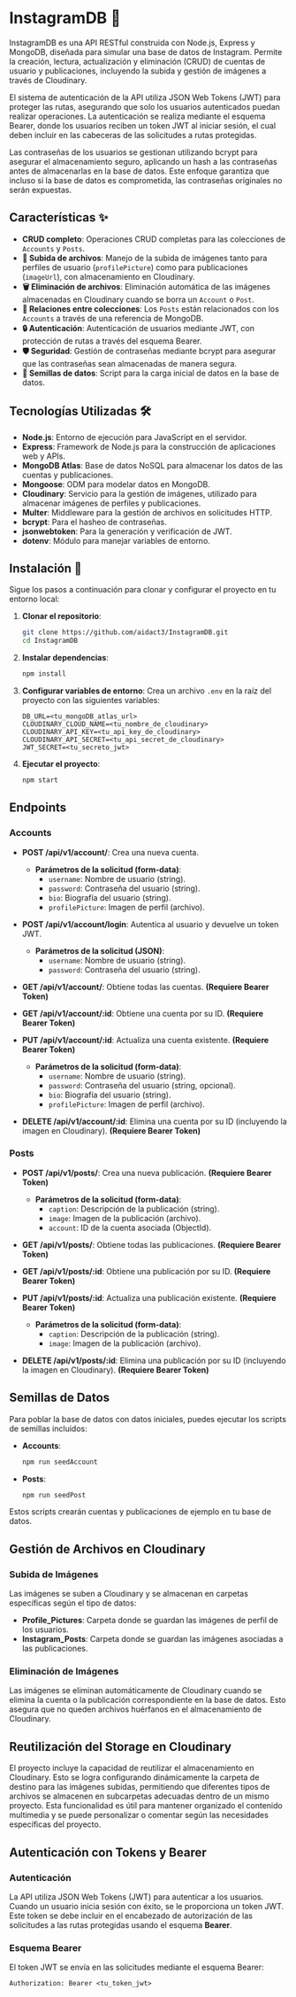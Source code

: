 # InstagramDB 📸

InstagramDB es una API RESTful construida con Node.js, Express y MongoDB, diseñada para simular una base de datos de Instagram. Permite la creación, lectura, actualización y eliminación (CRUD) de cuentas de usuario y publicaciones, incluyendo la subida y gestión de imágenes a través de Cloudinary.

El sistema de autenticación de la API utiliza JSON Web Tokens (JWT) para proteger las rutas, asegurando que solo los usuarios autenticados puedan realizar operaciones. La autenticación se realiza mediante el esquema Bearer, donde los usuarios reciben un token JWT al iniciar sesión, el cual deben incluir en las cabeceras de las solicitudes a rutas protegidas.

Las contraseñas de los usuarios se gestionan utilizando bcrypt para asegurar el almacenamiento seguro, aplicando un hash a las contraseñas antes de almacenarlas en la base de datos. Este enfoque garantiza que incluso si la base de datos es comprometida, las contraseñas originales no serán expuestas.

## Características ✨

- **CRUD completo**: Operaciones CRUD completas para las colecciones de `Accounts` y `Posts`.
- **📁 Subida de archivos**: Manejo de la subida de imágenes tanto para perfiles de usuario (`profilePicture`) como para publicaciones (`imageUrl`), con almacenamiento en Cloudinary.
- **🗑️ Eliminación de archivos**: Eliminación automática de las imágenes almacenadas en Cloudinary cuando se borra un `Account` o `Post`.
- **🔗 Relaciones entre colecciones**: Los `Posts` están relacionados con los `Accounts` a través de una referencia de MongoDB.
- **🔒 Autenticación**: Autenticación de usuarios mediante JWT, con protección de rutas a través del esquema Bearer.
- **🛡️ Seguridad**: Gestión de contraseñas mediante bcrypt para asegurar que las contraseñas sean almacenadas de manera segura.
- **🌱 Semillas de datos**: Script para la carga inicial de datos en la base de datos.

## Tecnologías Utilizadas 🛠️

- **Node.js**: Entorno de ejecución para JavaScript en el servidor.
- **Express**: Framework de Node.js para la construcción de aplicaciones web y APIs.
- **MongoDB Atlas**: Base de datos NoSQL para almacenar los datos de las cuentas y publicaciones.
- **Mongoose**: ODM para modelar datos en MongoDB.
- **Cloudinary**: Servicio para la gestión de imágenes, utilizado para almacenar imágenes de perfiles y publicaciones.
- **Multer**: Middleware para la gestión de archivos en solicitudes HTTP.
- **bcrypt**: Para el hasheo de contraseñas.
- **jsonwebtoken**: Para la generación y verificación de JWT.
- **dotenv**: Módulo para manejar variables de entorno.

## Instalación 🚀

Sigue los pasos a continuación para clonar y configurar el proyecto en tu entorno local:

1. **Clonar el repositorio**:
   ```bash
   git clone https://github.com/aidact3/InstagramDB.git
   cd InstagramDB

2. **Instalar dependencias**:
   ```bash
   npm install
   ```

3. **Configurar variables de entorno**:
   Crea un archivo `.env` en la raíz del proyecto con las siguientes variables:
   ```
   DB_URL=<tu_mongoDB_atlas_url>
   CLOUDINARY_CLOUD_NAME=<tu_nombre_de_cloudinary>
   CLOUDINARY_API_KEY=<tu_api_key_de_cloudinary>
   CLOUDINARY_API_SECRET=<tu_api_secret_de_cloudinary>
   JWT_SECRET=<tu_secreto_jwt>
   ```

4. **Ejecutar el proyecto**:
   ```bash
   npm start
   ```

## Endpoints

### Accounts

- **POST /api/v1/account/**: Crea una nueva cuenta.
  - **Parámetros de la solicitud (form-data)**:
    - `username`: Nombre de usuario (string).
    - `password`: Contraseña del usuario (string).
    - `bio`: Biografía del usuario (string).
    - `profilePicture`: Imagen de perfil (archivo).

- **POST /api/v1/account/login**: Autentica al usuario y devuelve un token JWT.
  - **Parámetros de la solicitud (JSON)**:
    - `username`: Nombre de usuario (string).
    - `password`: Contraseña del usuario (string).

- **GET /api/v1/account/**: Obtiene todas las cuentas. **(Requiere Bearer Token)**

- **GET /api/v1/account/:id**: Obtiene una cuenta por su ID. **(Requiere Bearer Token)**

- **PUT /api/v1/account/:id**: Actualiza una cuenta existente. **(Requiere Bearer Token)**
  - **Parámetros de la solicitud (form-data)**:
    - `username`: Nombre de usuario (string).
    - `password`: Contraseña del usuario (string, opcional).
    - `bio`: Biografía del usuario (string).
    - `profilePicture`: Imagen de perfil (archivo).

- **DELETE /api/v1/account/:id**: Elimina una cuenta por su ID (incluyendo la imagen en Cloudinary). **(Requiere Bearer Token)**

### Posts

- **POST /api/v1/posts/**: Crea una nueva publicación. **(Requiere Bearer Token)**
  - **Parámetros de la solicitud (form-data)**:
    - `caption`: Descripción de la publicación (string).
    - `image`: Imagen de la publicación (archivo).
    - `account`: ID de la cuenta asociada (ObjectId).

- **GET /api/v1/posts/**: Obtiene todas las publicaciones. **(Requiere Bearer Token)**

- **GET /api/v1/posts/:id**: Obtiene una publicación por su ID. **(Requiere Bearer Token)**

- **PUT /api/v1/posts/:id**: Actualiza una publicación existente. **(Requiere Bearer Token)**
  - **Parámetros de la solicitud (form-data)**:
    - `caption`: Descripción de la publicación (string).
    - `image`: Imagen de la publicación (archivo).

- **DELETE /api/v1/posts/:id**: Elimina una publicación por su ID (incluyendo la imagen en Cloudinary). **(Requiere Bearer Token)**

## Semillas de Datos

Para poblar la base de datos con datos iniciales, puedes ejecutar los scripts de semillas incluidos:

- **Accounts**: 
  ```bash
  npm run seedAccount
  ```
  
- **Posts**: 
  ```bash
  npm run seedPost
  ```

Estos scripts crearán cuentas y publicaciones de ejemplo en tu base de datos.

## Gestión de Archivos en Cloudinary

### Subida de Imágenes

Las imágenes se suben a Cloudinary y se almacenan en carpetas específicas según el tipo de datos:

- **Profile_Pictures**: Carpeta donde se guardan las imágenes de perfil de los usuarios.
- **Instagram_Posts**: Carpeta donde se guardan las imágenes asociadas a las publicaciones.

### Eliminación de Imágenes

Las imágenes se eliminan automáticamente de Cloudinary cuando se elimina la cuenta o la publicación correspondiente en la base de datos. Esto asegura que no queden archivos huérfanos en el almacenamiento de Cloudinary.

## Reutilización del Storage en Cloudinary

El proyecto incluye la capacidad de reutilizar el almacenamiento en Cloudinary. Esto se logra configurando dinámicamente la carpeta de destino para las imágenes subidas, permitiendo que diferentes tipos de archivos se almacenen en subcarpetas adecuadas dentro de un mismo proyecto. Esta funcionalidad es útil para mantener organizado el contenido multimedia y se puede personalizar o comentar según las necesidades específicas del proyecto.

## Autenticación con Tokens y Bearer

### Autenticación

La API utiliza JSON Web Tokens (JWT) para autenticar a los usuarios. Cuando un usuario inicia sesión con éxito, se le proporciona un token JWT. Este token se debe incluir en el encabezado de autorización de las solicitudes a las rutas protegidas usando el esquema **Bearer**.

### Esquema Bearer

El token JWT se envía en las solicitudes mediante el esquema Bearer:

```plaintext
Authorization: Bearer <tu_token_jwt>
